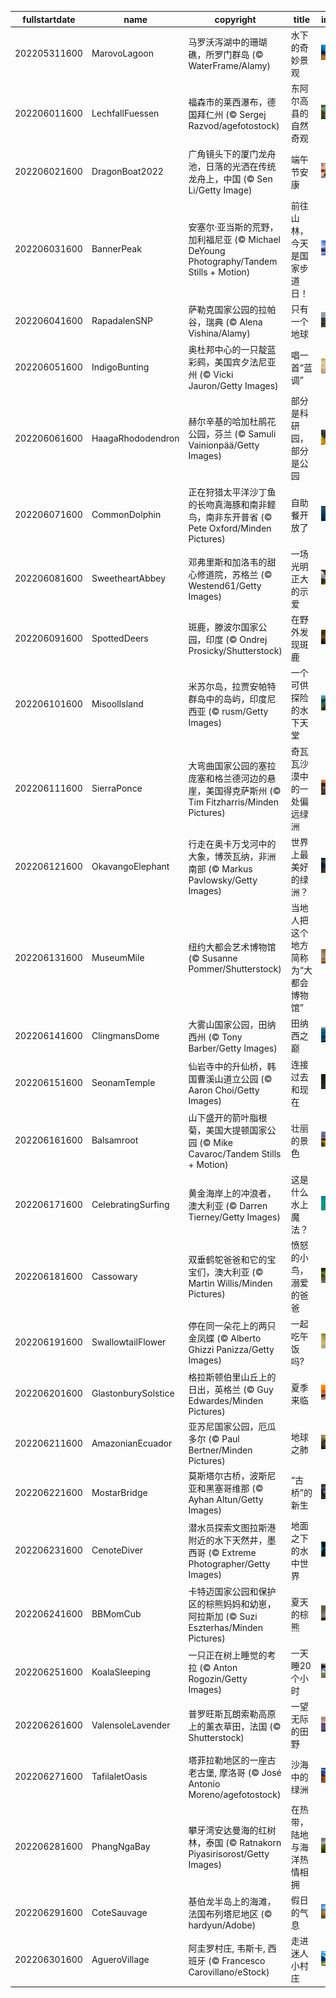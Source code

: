 |fullstartdate|name|copyright|title|image|
|--|--|--|--|--|
202205311600|MarovoLagoon|马罗沃泻湖中的珊瑚礁，所罗门群岛 (© WaterFrame/Alamy)|水下的奇妙景观|![](/zh-CN/2022/06/202205311600MarovoLagoon.jpg)|
202206011600|LechfallFuessen|福森市的莱西瀑布，德国拜仁州 (© Sergej Razvod/agefotostock)|东阿尔高县的自然奇观|![](/zh-CN/2022/06/202206011600LechfallFuessen.jpg)|
202206021600|DragonBoat2022|广角镜头下的厦门龙舟池，日落的光洒在传统龙舟上，中国 (© Sen Li/Getty Image)|端午节安康|![](/zh-CN/2022/06/202206021600DragonBoat2022.jpg)|
202206031600|BannerPeak|安塞尔·亚当斯的荒野，加利福尼亚 (© Michael DeYoung Photography/Tandem Stills + Motion)|前往山林，今天是国家步道日！|![](/zh-CN/2022/06/202206031600BannerPeak.jpg)|
202206041600|RapadalenSNP|萨勒克国家公园的拉帕谷，瑞典 (© Alena Vishina/Alamy)|只有一个地球|![](/zh-CN/2022/06/202206041600RapadalenSNP.jpg)|
202206051600|IndigoBunting|奥杜邦中心的一只靛蓝彩鹀，美国宾夕法尼亚州 (© Vicki Jauron/Getty Images)|唱一首“蓝调”|![](/zh-CN/2022/06/202206051600IndigoBunting.jpg)|
202206061600|HaagaRhododendron|赫尔辛基的哈加杜鹃花公园，芬兰 (© Samuli Vainionpää/Getty Images)|部分是科研园，部分是公园|![](/zh-CN/2022/06/202206061600HaagaRhododendron.jpg)|
202206071600|CommonDolphin|正在狩猎太平洋沙丁鱼的长吻真海豚和南非鲣鸟，南非东开普省 (© Pete Oxford/Minden Pictures)|自助餐开放了|![](/zh-CN/2022/06/202206071600CommonDolphin.jpg)|
202206081600|SweetheartAbbey|邓弗里斯和加洛韦的甜心修道院，苏格兰 (© Westend61/Getty Images)|一场光明正大的示爱|![](/zh-CN/2022/06/202206081600SweetheartAbbey.jpg)|
202206091600|SpottedDeers|斑鹿，滕波尔国家公园，印度 (© Ondrej Prosicky/Shutterstock)|在野外发现斑鹿|![](/zh-CN/2022/06/202206091600SpottedDeers.jpg)|
202206101600|MisoolIsland|米苏尔岛，拉贾安帕特群岛中的岛屿，印度尼西亚 (© rusm/Getty Images)|一个可供探险的水下天堂|![](/zh-CN/2022/06/202206101600MisoolIsland.jpg)|
202206111600|SierraPonce|大弯曲国家公园的塞拉庞塞和格兰德河边的悬崖，美国得克萨斯州 (© Tim Fitzharris/Minden Pictures)|奇瓦瓦沙漠中的一处偏远绿洲|![](/zh-CN/2022/06/202206111600SierraPonce.jpg)|
202206121600|OkavangoElephant|行走在奥卡万戈河中的大象，博茨瓦纳，非洲南部 (© Markus Pavlowsky/Getty Images)|世界上最美好的绿洲？|![](/zh-CN/2022/06/202206121600OkavangoElephant.jpg)|
202206131600|MuseumMile|纽约大都会艺术博物馆 (© Susanne Pommer/Shutterstock)|当地人把这个地方简称为“大都会博物馆”|![](/zh-CN/2022/06/202206131600MuseumMile.jpg)|
202206141600|ClingmansDome|大雾山国家公园，田纳西州 (© Tony Barber/Getty Images)|田纳西之巅|![](/zh-CN/2022/06/202206141600ClingmansDome.jpg)|
202206151600|SeonamTemple|仙岩寺中的升仙桥，韩国曹溪山道立公园 (© Aaron Choi/Getty Images)|连接过去和现在|![](/zh-CN/2022/06/202206151600SeonamTemple.jpg)|
202206161600|Balsamroot|山下盛开的箭叶脂根菊，美国大提顿国家公园 (© Mike Cavaroc/Tandem Stills + Motion)|壮丽的景色|![](/zh-CN/2022/06/202206161600Balsamroot.jpg)|
202206171600|CelebratingSurfing|黄金海岸上的冲浪者，澳大利亚 (© Darren Tierney/Getty Images)|这是什么水上魔法？|![](/zh-CN/2022/06/202206171600CelebratingSurfing.jpg)|
202206181600|Cassowary|双垂鹤鸵爸爸和它的宝宝们，澳大利亚 (© Martin Willis/Minden Pictures)|愤怒的小鸟，溺爱的爸爸|![](/zh-CN/2022/06/202206181600Cassowary.jpg)|
202206191600|SwallowtailFlower|停在同一朵花上的两只金凤蝶 (© Alberto Ghizzi Panizza/Getty Images)|一起吃午饭吗?|![](/zh-CN/2022/06/202206191600SwallowtailFlower.jpg)|
202206201600|GlastonburySolstice|格拉斯顿伯里山丘上的日出，英格兰 (© Guy Edwardes/Minden Pictures)|夏季来临|![](/zh-CN/2022/06/202206201600GlastonburySolstice.jpg)|
202206211600|AmazonianEcuador|亚苏尼国家公园，厄瓜多尔 (© Paul Bertner/Minden Pictures)|地球之肺|![](/zh-CN/2022/06/202206211600AmazonianEcuador.jpg)|
202206221600|MostarBridge|莫斯塔尔古桥，波斯尼亚和黑塞哥维那 (© Ayhan Altun/Getty Images)|“古桥”的新生|![](/zh-CN/2022/06/202206221600MostarBridge.jpg)|
202206231600|CenoteDiver|潜水员探索文图拉斯港附近的水下天然井，墨西哥 (© Extreme Photographer/Getty Images)|地面之下的水中世界|![](/zh-CN/2022/06/202206231600CenoteDiver.jpg)|
202206241600|BBMomCub|卡特迈国家公园和保护区的棕熊妈妈和幼崽，阿拉斯加 (© Suzi Eszterhas/Minden Pictures)|夏天的棕熊|![](/zh-CN/2022/06/202206241600BBMomCub.jpg)|
202206251600|KoalaSleeping|一只正在树上睡觉的考拉 (© Anton Rogozin/Getty Images)|一天睡20个小时|![](/zh-CN/2022/06/202206251600KoalaSleeping.jpg)|
202206261600|ValensoleLavender|普罗旺斯瓦朗索勒高原上的薰衣草田，法国 (© Shutterstock)|一望无际的田野|![](/zh-CN/2022/06/202206261600ValensoleLavender.jpg)|
202206271600|TafilaletOasis|塔菲拉勒地区的一座古老古堡, 摩洛哥 (© José Antonio Moreno/agefotostock)|沙海中的绿洲|![](/zh-CN/2022/06/202206271600TafilaletOasis.jpg)|
202206281600|PhangNgaBay|攀牙湾安达曼海的红树林，泰国 (© Ratnakorn Piyasirisorost/Getty Images)|在热带，陆地与海洋热情相拥|![](/zh-CN/2022/06/202206281600PhangNgaBay.jpg)|
202206291600|CoteSauvage|基伯龙半岛上的海滩，法国布列塔尼地区 (© hardyun/Adobe)|假日的气息|![](/zh-CN/2022/06/202206291600CoteSauvage.jpg)|
202206301600|AgueroVillage|阿圭罗村庄, 韦斯卡, 西班牙 (© Francesco Carovillano/eStock)|走进迷人小村庄|![](/zh-CN/2022/06/202206301600AgueroVillage.jpg)|
